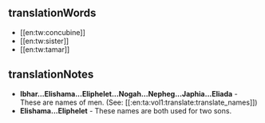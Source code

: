 ## translationWords

* [[en:tw:concubine]]
* [[en:tw:sister]]
* [[en:tw:tamar]]

## translationNotes

* **Ibhar...Elishama...Eliphelet...Nogah...Nepheg...Japhia...Eliada** - These are names of men. (See: [[:en:ta:vol1:translate:translate_names]])
* **Elishama...Eliphelet** - These names are both used for two sons.
